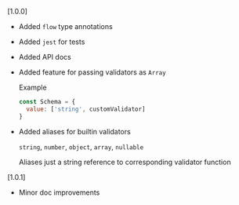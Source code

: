 [1.0.0]

  - Added `flow` type annotations
  - Added `jest` for tests
  - Added API docs

  - Added feature for passing validators as `Array`
    
    Example
    ```js
    const Schema = {
      value: ['string', customValidator]
    }
    ```

  - Added aliases for builtin validators
  
    `string`, `number`, `object`, `array`, `nullable`

    Aliases just a string reference to corresponding validator function

[1.0.1]

  - Minor doc improvements
   
